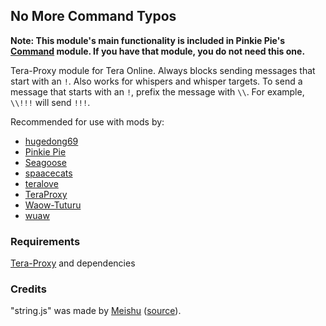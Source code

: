 ## No More Command Typos
**Note: This module's main functionality is included in Pinkie Pie's [Command](https://github.com/pinkipi/command) module. If you have that module, you do not need this one.**

Tera-Proxy module for Tera Online. Always blocks sending messages that start with an ` ! `. Also works for whispers and whisper targets. To send a message that starts with an ` ! `, prefix the message with ` \\ `. For example, ` \\!!! ` will send ` !!! `.

Recommended for use with mods by:
* [hugedong69](https://github.com/hugedong69)
* [Pinkie Pie](https://github.com/pinkipi)
* [Seagoose](https://github.com/Saegusae)
* [spaacecats](https://github.com/spaacecats)
* [teralove](https://github.com/teralove)
* [TeraProxy](https://github.com/TeraProxy)
* [Waow-Tuturu](https://github.com/Waow-Tuturu)
* [wuaw](https://github.com/wuaw)
### Requirements
[Tera-Proxy](https://github.com/meishuu/tera-proxy) and dependencies
### Credits
"string.js" was made by [Meishu](https://github.com/meishuu) ([source](https://github.com/baldera-mods/slash/blob/master/string.js)).
